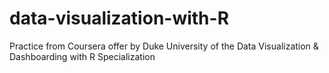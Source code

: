 # data-visualization-with-R
Practice from Coursera offer by Duke University of the Data Visualization &amp; Dashboarding with R Specialization
